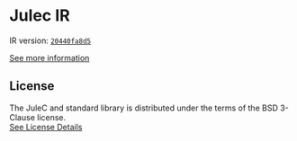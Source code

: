 # Julec IR

IR version: [`20440fa8d5`](https://github.com/julelang/jule/tree/20440fa8d5e659f7df4ee7bfc8bf1546d1248d2f)

[See more information](https://manual.jule.dev/getting-started/install-from-source/compile-from-ir.html)

## License

The JuleC and standard library is distributed under the terms of the BSD 3-Clause license. \
[See License Details](./LICENSE)
